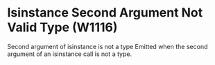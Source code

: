 # Isinstance Second Argument Not Valid Type (W1116)

Second argument of isinstance is not a type Emitted when the second
argument of an isinstance call is not a type.
